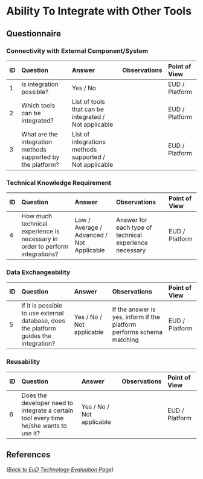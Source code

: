 # Ability To Integrate with Other Tools

## Questionnaire

### Connectivity with External Component/System

| ID | Question | Answer | Observations | Point of View |
|:---|:----------------------------------------------------|:------------------|:------------------|:-----------------|
| 1 | Is integration possible? | Yes / No |  | EUD / Platform |
| 2 | Which tools can be integrated? | List of tools that can be integrated / Not applicable |  | EUD / Platform |
| 3 | What are the integration methods supported by the platform? | List of integrations methods supported / Not applicable |  | EUD / Platform |


### Technical Knowledge Requirement

| ID | Question | Answer | Observations | Point of View |
|:---|:----------------------------------------------------|:------------------|:------------------|:-----------------|
| 4 | How much technical experience is necessary in order to perform integrations? | Low / Average / Advanced / Not Applicable | Answer for each type of technical experience necessary | EUD / Platform |

### Data Exchangeability

| ID | Question | Answer | Observations | Point of View |
|:---|:----------------------------------------------------|:------------------|:------------------|:-----------------|
| 5 | If it is possible to use external database, does the platform guides the integration? | Yes / No / Not applicable  | If the answer is yes, inform if the platform performs schema matching | EUD / Platform |


### Reusability

| ID | Question | Answer | Observations | Point of View |
|:---|:----------------------------------------------------|:------------------|:------------------|:-----------------|
| 6 | Does the developer need to integrate a certain tool every time he/she wants to use it? | Yes / No / Not applicable |  | EUD / Platform |

## References

_[(Back to EuD Technology Evaluation Page)](../eud_technology_evaluation)_
